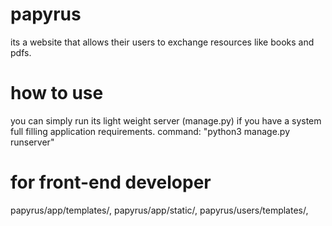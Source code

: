 # papyrus
its a website that allows their users to exchange resources like books and pdfs.

# how to use
you can simply run its light weight server (manage.py) if you have a system full filling application requirements.
command: "python3 manage.py runserver"


# for front-end developer
papyrus/app/templates/,
papyrus/app/static/,
papyrus/users/templates/,
